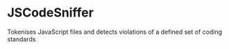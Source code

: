 JSCodeSniffer
=============

Tokenises JavaScript files and detects violations of a defined set of coding standards